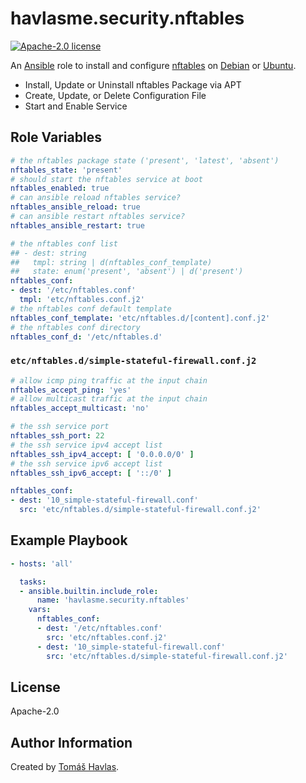 havlasme.security.nftables
==========================

[![Apache-2.0 license][license-image]][license-link]

An [Ansible](https://www.ansible.com/) role to install and configure [nftables](https://nftables.org/) on [Debian](https://www.debian.org/) or [Ubuntu](https://www.ubuntu.com/).

* Install, Update or Uninstall nftables Package via APT
* Create, Update, or Delete Configuration File
* Start and Enable Service

Role Variables
--------------

```yaml
# the nftables package state ('present', 'latest', 'absent')
nftables_state: 'present'
# should start the nftables service at boot
nftables_enabled: true
# can ansible reload nftables service?
nftables_ansible_reload: true
# can ansible restart nftables service?
nftables_ansible_restart: true

# the nftables conf list
## - dest: string
##   tmpl: string | d(nftables_conf_template)
##   state: enum('present', 'absent') | d('present')
nftables_conf:
- dest: '/etc/nftables.conf'
  tmpl: 'etc/nftables.conf.j2'
# the nftables conf default template
nftables_conf_template: 'etc/nftables.d/[content].conf.j2'
# the nftables conf directory
nftables_conf_d: '/etc/nftables.d'
```

### `etc/nftables.d/simple-stateful-firewall.conf.j2`

```yaml title='etc/nftables.d/simple-stateful-firewall.conf.j2'
# allow icmp ping traffic at the input chain
nftables_accept_ping: 'yes'
# allow multicast traffic at the input chain
nftables_accept_multicast: 'no'

# the ssh service port
nftables_ssh_port: 22
# the ssh service ipv4 accept list
nftables_ssh_ipv4_accept: [ '0.0.0.0/0' ]
# the ssh service ipv6 accept list
nftables_ssh_ipv6_accept: [ '::/0' ]
```

```yaml
nftables_conf:
- dest: '10_simple-stateful-firewall.conf'
  src: 'etc/nftables.d/simple-stateful-firewall.conf.j2'
```


Example Playbook
----------------

```yaml title='Minimal'
- hosts: 'all'

  tasks:
  - ansible.builtin.include_role:
      name: 'havlasme.security.nftables'
    vars:
      nftables_conf:
      - dest: '/etc/nftables.conf'
        src: 'etc/nftables.conf.j2'
      - dest: '10_simple-stateful-firewall.conf'
        src: 'etc/nftables.d/simple-stateful-firewall.conf.j2'
```


License
-------

Apache-2.0


Author Information
------------------

Created by [Tomáš Havlas](https://havlas.me/).


[license-image]: https://img.shields.io/badge/license-Apache2.0-blue.svg?style=flat-square
[license-link]: ../../LICENSE
